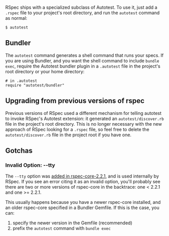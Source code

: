 RSpec ships with a specialized subclass of Autotest. To use it, just add a
`.rspec` file to your project's root directory, and run the `autotest` command
as normal:

    $ autotest

## Bundler

The `autotest` command generates a shell command that runs your specs. If you
are using Bundler, and you want the shell command to include `bundle exec`,
require the Autotest bundler plugin in a `.autotest` file in the project's root
directory or your home directory:

    # in .autotest
    require "autotest/bundler"

## Upgrading from previous versions of rspec

Previous versions of RSpec used a different mechanism for telling autotest to
invoke RSpec's Autotest extension: it generated an `autotest/discover.rb` file
in the project's root directory. This is no longer necessary with the new
approach of RSpec looking for a `.rspec` file, so feel free to delete the
`autotest/discover.rb` file in the project root if you have one.

## Gotchas

### Invalid Option: --tty

The `--tty` option was [added in rspec-core-2.2.1](changelog), and is used
internally by RSpec. If you see an error citing it as an invalid option, you'll
probably see there are two or more versions of rspec-core in the backtrace: one
< 2.2.1 and one >= 2.2.1.

This usually happens because you have a newer rspec-core installed, and an
older rspec-core specified in a Bundler Gemfile. If this is the case, you can:

1. specify the newer version in the Gemfile (recommended)
2. prefix the `autotest` command with `bundle exec`
